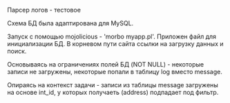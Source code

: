 Парсер логов - тестовое

Схема БД была адаптирована для MySQL.

Запуск с помощью mojolicious - 'morbo myapp.pl'. Приложен файл для инициализации БД.
В корневом пути сайта ссылки на загрузку данных и поиск.

Основываясь на ограничениях полей БД (NOT NULL) - некоторые записи не загружены, некоторые попали в таблицу log вместо message.

Опираясь на контекст задачи - записи из таблицы message загружены на основе int_id, у которых получаеть (address) подпадает под фильтр.
